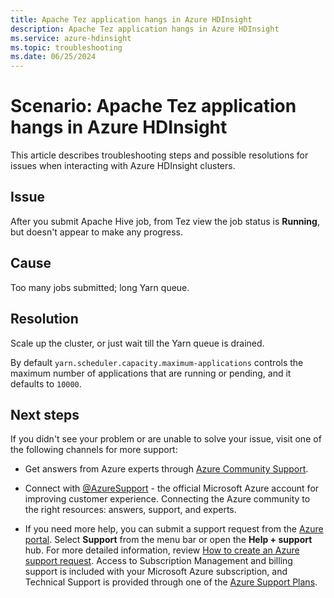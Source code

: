 ```yaml
---
title: Apache Tez application hangs in Azure HDInsight
description: Apache Tez application hangs in Azure HDInsight
ms.service: azure-hdinsight
ms.topic: troubleshooting
ms.date: 06/25/2024
---
```


# Scenario: Apache Tez application hangs in Azure HDInsight

This article describes troubleshooting steps and possible resolutions for issues when interacting with Azure HDInsight clusters.

## Issue

After you submit Apache Hive job, from Tez view the job status is **Running**, but doesn't appear to make any progress.

## Cause

Too many jobs submitted; long Yarn queue.

## Resolution

Scale up the cluster, or just wait till the Yarn queue is drained.

By default `yarn.scheduler.capacity.maximum-applications` controls the maximum number of applications that are running or pending, and it defaults to `10000`.

## Next steps

If you didn't see your problem or are unable to solve your issue, visit one of the following channels for more support:

* Get answers from Azure experts through [Azure Community Support](https://azure.microsoft.com/support/community/).

* Connect with [@AzureSupport](https://x.com/azuresupport) - the official Microsoft Azure account for improving customer experience. Connecting the Azure community to the right resources: answers, support, and experts.

* If you need more help, you can submit a support request from the [Azure portal](https://portal.azure.com/?#blade/Microsoft_Azure_Support/HelpAndSupportBlade/). Select **Support** from the menu bar or open the **Help + support** hub. For more detailed information, review [How to create an Azure support request](../../azure-portal/supportability/how-to-create-azure-support-request.md). Access to Subscription Management and billing support is included with your Microsoft Azure subscription, and Technical Support is provided through one of the [Azure Support Plans](https://azure.microsoft.com/support/plans/).
